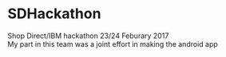 # SDHackathon
Shop Direct/IBM hackathon 23/24 Feburary 2017</br>
My part in this team was a joint effort in making the android app
